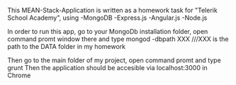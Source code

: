 This MEAN-Stack-Application is written as a homework task for "Telerik School Academy", using
 -MongoDB
 -Express.js
 -Angular.js
 -Node.js

 In order to run this app, go to your MongoDb installation folder, open command promt window there and type
 	mongod -dbpath XXX           ///XXX is the path to the DATA folder in my homework

 Then go to the main folder of my project, open command promt and type
 	grunt
 Then the application should be accesible via localhost:3000 in Chrome